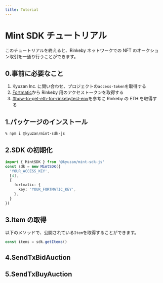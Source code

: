 ```yaml
---
title: Tutorial
---
```


# Mint SDK チュートリアル

このチュートリアルを終えると、Rinkeby ネットワークでの NFT のオークション取引を一通り行うことができます。

## 0.事前に必要なこと

1. Kyuzan Inc. に問い合わせ、プロジェクトの`access-token`を取得する
2. [Fortmatic](https://fortmatic.com/)から Rinkeby 用のアクセストークンを取得する
3. [#how-to-get-eth-for-rinkebytest-env](/docs/api#how-to-get-eth-for-rinkebytest-env)を参考に Rinkeby の ETH を取得する

## 1.パッケージのインストール

```sh
% npm i @kyuzan/mint-sdk-js
```

## 2.SDK の初期化

```typescript
import { MintSDK } from '@kyuzan/mint-sdk-js'
const sdk = new MintSDK({
  'YOUR_ACCESS_KEY',
  [4],
  {
    fortmatic: {
      key: 'YOUR_FORTMATIC_KEY',
    },
  }
})
```

## 3.Item の取得

以下のメソッドで、公開されている`Item`を取得することができます。

```jsx
const items = sdk.getItems()
```

## 4.SendTxBidAuction

## 5.SendTxBuyAuction
